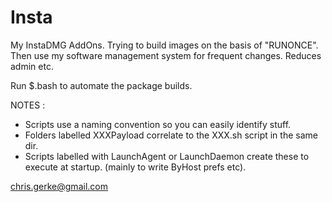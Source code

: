 Insta
=================

My InstaDMG AddOns. Trying to build images on the basis of "RUNONCE". Then use my software management system for frequent changes. Reduces admin etc.

Run $.bash to automate the package builds.

NOTES : 

- Scripts use a naming convention so you can easily identify stuff.
- Folders labelled XXXPayload correlate to the XXX.sh script in the same dir.
- Scripts labelled with LaunchAgent or LaunchDaemon create these to execute at startup. (mainly to write ByHost prefs etc).

chris.gerke@gmail.com